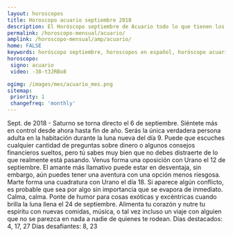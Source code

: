 ```yaml
---
layout: horoscopos
title: Horoscopo acuario septiembre 2018
description: El Horóscopo septiembre de Acuario todo lo que tienen los astros preparados para este mes, amor, trabajo, familia. Todo sobre astrologia, tarot, predicciones. Horoscopo gratis en español, predicciones y astrología.
permalink: /horoscopo-mensual/acuario/
amplink: /horoscopo-mensual/amp/acuario/
home: FALSE
keywords: horóscopo septiembre, horoscopos en español, horóscopo acuario septiembre , horóscopo esperanza gracia, horoscop, horóscopos gratis, horoscopo acuario, Tarot, Astrologia, Zodíaco, acuario, horoscopo gratis, horoscopo del mes 
horoscopo:
 signo: acuario
 video: -38-t3JRBo8

ogimg: /images/mes/acuario_mes.png
sitemap:
 priority: 1
 changefreq: 'monthly'
---
```



Sept. de 2018 - Saturno se torna directo el 6 de septiembre. Siéntete más en control desde ahora hasta fin de año. 
Serás la única verdadera persona adulta en la habitación durante la luna nueva del día 9. Puede que escuches cualquier cantidad de preguntas sobre dinero o algunos consejos financieros sueltos, pero tú sabes muy bien que no debes distraerte de lo que realmente está pasando. 
Venus forma una oposición con Urano el 12 de septiembre. El amante más llamativo puede estar en desventaja, sin embargo, aún puedes tener una aventura con una opción menos riesgosa. 
Marte forma una cuadratura con Urano el día 18. Si aparece algún conflicto, es probable que sea por algo sin importancia que se evapora de inmediato. Calma, calma. 
Ponte de humor para cosas exóticas y excéntricas cuando brilla la luna llena el 24 de septiembre. Alimenta tu corazón y nutre tu espíritu con nuevas comidas, música, o tal vez incluso un viaje con alguien que no se parezca en nada a nadie de quienes te rodean. 
Días destacados: 4, 17, 27
Días desafiantes: 8, 23